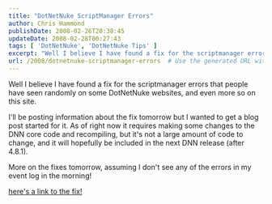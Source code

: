 ```yaml
---
title: "DotNetNuke ScriptManager Errors"
author: Chris Hammond
publishDate: 2008-02-26T20:38:45
updateDate: 2008-02-28T00:27:43
tags: [ 'DotNetNuke', 'DotNetNuke Tips' ]
excerpt: "Well I believe I have found a fix for the scriptmanager errors that people have seen randomly on some DotNetNuke websites, and even more so on this site.  I'll be posting information about the fix tomorrow but I wanted to get a blog post started for it. As of right now it requires making some changes to the DNN core code and recompiling, but it's not a large amount of code to change, and it will hopefully be included in the next DNN release (after 4.8.1).  More on the fixes tomorrow, assuming I don't see any of the errors in my event log in the morning! "
url: /2008/dotnetnuke-scriptmanager-errors  # Use the generated URL with year
---
```

<p>Well I believe I have found a fix&#160;for the scriptmanager errors that people have seen randomly on some DotNetNuke websites, and even more so on this site.</p> <p>I'll be posting information about the fix tomorrow but I wanted to get a blog post started for it. As of right now it requires making some changes to the DNN core code and recompiling, but it's not a large amount of code to change, and it will hopefully be included in the next DNN release (after 4.8.1).</p> <p>More on the fixes tomorrow, assuming I don't see any of the errors in my event log in the morning!</p> <p><a href="https://www.chrishammond.com/desktopmodules/engagepublish/itemlink.aspx?itemid=1094">here's a link to the fix!</a></p>
